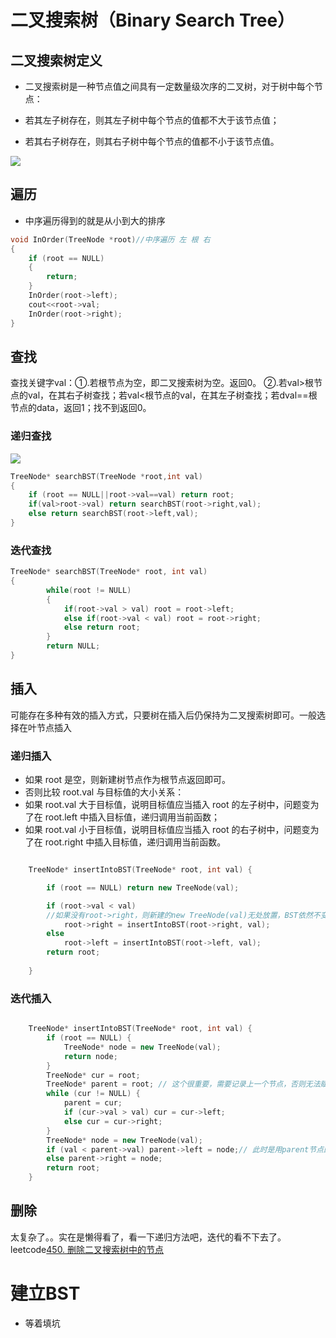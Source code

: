 
# 二叉搜索树（Binary Search Tree）

## 二叉搜索树定义

- 二叉搜索树是一种节点值之间具有一定数量级次序的二叉树，对于树中每个节点：

- 若其左子树存在，则其左子树中每个节点的值都不大于该节点值；
- 若其右子树存在，则其右子树中每个节点的值都不小于该节点值。


![](https://upload-images.jianshu.io/upload_images/9738807-6b37320f910e1fb7.png?imageMogr2/auto-orient/strip|imageView2/2/w/311/format/webp)


## 遍历
- 中序遍历得到的就是从小到大的排序
```C++
void InOrder(TreeNode *root)//中序遍历 左 根 右
{
    if (root == NULL)
    {
        return;
    }
    InOrder(root->left);
    cout<<root->val;
    InOrder(root->right);
}

```

## 查找
查找关键字val：①.若根节点为空，即二叉搜索树为空。返回0。
②.若val>根节点的val，在其右子树查找；若val<根节点的val，在其左子树查找；若dval==根节点的data，返回1；找不到返回0。

### 递归查找

![](https://img-blog.csdnimg.cn/20190310152155319.png?x-oss-process=image/watermark,type_ZmFuZ3poZW5naGVpdGk,shadow_10,text_aHR0cHM6Ly9ibG9nLmNzZG4ubmV0L2dvbmdqaWFuYm8xOTky,size_16,color_FFFFFF,t_70)
```C++
TreeNode* searchBST(TreeNode *root,int val)
{
    if (root == NULL||root->val==val) return root;
    if(val>root->val) return searchBST(root->right,val);
    else return searchBST(root->left,val);
}
```


### 迭代查找
```c++
TreeNode* searchBST(TreeNode* root, int val) 
{
        while(root != NULL)
        {
            if(root->val > val) root = root->left;
            else if(root->val < val) root = root->right;
            else return root;           
        }
        return NULL;
}
```

## 插入
可能存在多种有效的插入方式，只要树在插入后仍保持为二叉搜索树即可。一般选择在叶节点插入

### 递归插入

- 如果 root 是空，则新建树节点作为根节点返回即可。
- 否则比较 root.val 与目标值的大小关系：
- 如果 root.val 大于目标值，说明目标值应当插入 root 的左子树中，问题变为了在 root.left 中插入目标值，递归调用当前函数；
- 如果 root.val 小于目标值，说明目标值应当插入 root 的右子树中，问题变为了在 root.right 中插入目标值，递归调用当前函数。


```C++

    TreeNode* insertIntoBST(TreeNode* root, int val) {

        if (root == NULL) return new TreeNode(val);

        if (root->val < val) 
        //如果没有root->right，则新建的new TreeNode(val)无处放置，BST依然不变，所以要建立root->right =，接住新的node
            root->right = insertIntoBST(root->right, val);
        else 
            root->left = insertIntoBST(root->left, val);
        return root;
        
    }

```


### 迭代插入

```C++

    TreeNode* insertIntoBST(TreeNode* root, int val) {
        if (root == NULL) {
            TreeNode* node = new TreeNode(val);
            return node;
        }
        TreeNode* cur = root;
        TreeNode* parent = root; // 这个很重要，需要记录上一个节点，否则无法赋值新节点
        while (cur != NULL) {
            parent = cur;
            if (cur->val > val) cur = cur->left;
            else cur = cur->right;
        }
        TreeNode* node = new TreeNode(val);
        if (val < parent->val) parent->left = node;// 此时是用parent节点的进行赋值
        else parent->right = node;
        return root;
    }

```





## 删除

太复杂了。。实在是懒得看了，看一下递归方法吧，迭代的看不下去了。leetcode[450. 删除二叉搜索树中的节点](https://leetcode-cn.com/problems/delete-node-in-a-bst/)





# 建立BST

- 等着填坑